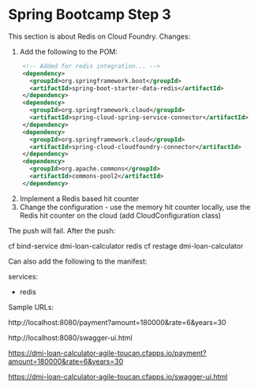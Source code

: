 # Spring Bootcamp Step 3

This section is about Redis on Cloud Foundry. Changes:

1. Add the following to the POM:

```xml
    <!-- Added for redis integration... -->
    <dependency>
      <groupId>org.springframework.boot</groupId>
      <artifactId>spring-boot-starter-data-redis</artifactId>
    </dependency>
    <dependency>
      <groupId>org.springframework.cloud</groupId>
      <artifactId>spring-cloud-spring-service-connector</artifactId>
    </dependency>
    <dependency>
      <groupId>org.springframework.cloud</groupId>
      <artifactId>spring-cloud-cloudfoundry-connector</artifactId>
    </dependency>
    <dependency>
      <groupId>org.apache.commons</groupId>
      <artifactId>commons-pool2</artifactId>
    </dependency>
```

2. Implement a Redis based hit counter
3. Change the configuration - use the memory hit counter locally, use the Redis hit counter on the cloud (add CloudConfiguration class)

The push will fail. After the push:

cf bind-service dmi-loan-calculator redis
cf restage dmi-loan-calculator

Can also add the following to the manifest:

  services:
  - redis



Sample URLs:

http://localhost:8080/payment?amount=180000&rate=6&years=30

http://localhost:8080/swagger-ui.html

https://dmi-loan-calculator-agile-toucan.cfapps.io/payment?amount=180000&rate=6&years=30

https://dmi-loan-calculator-agile-toucan.cfapps.io/swagger-ui.html
